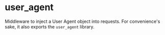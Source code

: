 # user_agent
Middleware to inject a User Agent object into requests.
For convenience's sake, it also exports the `user_agent` library.